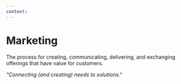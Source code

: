 ```yaml
---
context:
---
```


# Marketing

The process for creating, communicating, delivering, and exchanging offerings that have value for customers.

_"Connecting (and creating) needs to solutions."_
